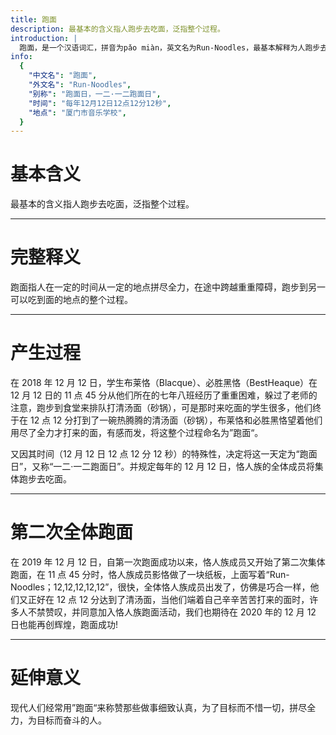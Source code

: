 ```yaml
---
title: 跑面
description: 最基本的含义指人跑步去吃面，泛指整个过程。
introduction: |
  跑面，是一个汉语词汇，拼音为pǎo miàn，英文名为Run-Noodles，最基本解释为人跑步去吃面，其意义还有多重深层解释。
info:
  {
    "中文名": "跑面",
    "外文名": "Run-Noodles",
    "别称": "跑面日，一二·一二跑面日",
    "时间": "每年12月12日12点12分12秒",
    "地点": "厦门市音乐学校",
  }
---
```


# 基本含义

最基本的含义指人跑步去吃面，泛指整个过程。

---

# 完整释义

跑面指人在一定的时间从一定的地点拼尽全力，在途中跨越重重障碍，跑步到另一可以吃到面的地点的整个过程。

---

# 产生过程

在 2018 年 12 月 12 日，学生布莱恪（Blacque）、必胜黑恪（BestHeaque）在 12 月 12 日的 11 点 45 分从他们所在的七年八班经历了重重困难，躲过了老师的注意，跑步到食堂来排队打清汤面（砂锅），可是那时来吃面的学生很多，他们终于在 12 点 12 分打到了一碗热腾腾的清汤面（砂锅），布莱恪和必胜黑恪望着他们用尽了全力才打来的面，有感而发，将这整个过程命名为”跑面“。

又因其时间（12 月 12 日 12 点 12 分 12 秒）的特殊性，决定将这一天定为“跑面日”，又称“一二·一二跑面日”。并规定每年的 12 月 12 日，恪人族的全体成员将集体跑步去吃面。

---

# 第二次全体跑面

在 2019 年 12 月 12 日，自第一次跑面成功以来，恪人族成员又开始了第二次集体跑面，在 11 点 45 分时，恪人族成员影恪做了一块纸板，上面写着“Run-Noodles；12,12,12,12,12”，很快，全体恪人族成员出发了，仿佛是巧合一样，他们又正好在 12 点 12 分达到了清汤面，当他们端着自己辛辛苦苦打来的面时，许多人不禁赞叹，并同意加入恪人族跑面活动，我们也期待在 2020 年的 12 月 12 日也能再创辉煌，跑面成功!

---

# 延伸意义

现代人们经常用”跑面“来称赞那些做事细致认真，为了目标而不惜一切，拼尽全力，为目标而奋斗的人。
